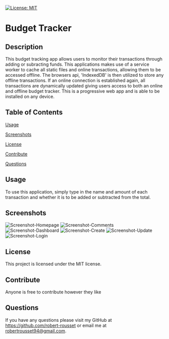 [![License: MIT](https://img.shields.io/badge/License-MIT-yellow.svg)](https://opensource.org/licenses/MIT)

# Budget Tracker

## Description

This budget tracking app allows users to monitor their transactions through adding or subracting funds. This applications makes use of a service worker to cache all static files and online transactions, allowing them to be accessed offline. The browsers api, 'IndexedDB' is then utilized to store any offline transactions. If an online connection is established again, all transactions are dynamically updated giving users access to both an online and offline budget tracker. This is a progressive web app and is able to be installed on any device.

## Table of Contents

[Usage](#usage)

[Screenshots](#screenshots)

[License](#license)

[Contribute](#contribute)

[Questions](#questions)

## Usage

To use this application, simply type in the name and amount of each transaction and whether it is to be added or subtracted from the total.

## Screenshots

![Screenshot-Homepage](./public/images/screenshots/homepage.png)
![Screenshot-Comments](./public/images/screenshots/comments.png)
![Screenshot-Dashboard](./public/images/screenshots/dashboard.png)
![Screenshot-Create](./public/images/screenshots/create.png)
![Screenshot-Update](./public/images/screenshots/update.png)
![Screenshot-Login](./public/images/screenshots/login.png)

## License

This project is licensed under the MIT license.

## Contribute

Anyone is free to contribute however they like

## Questions

If you have any questions please visit my GitHub at https://github.com/robert-rousset or email me at robertrousset94@gmail.com.
